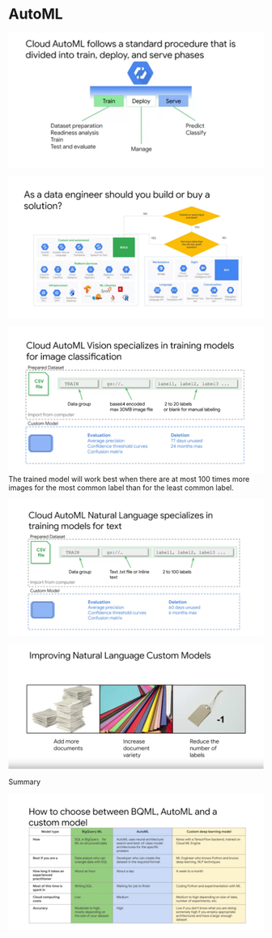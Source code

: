 # AutoML


![alt text](./imgs//w2/img7.png "Image")

![alt text](./imgs//w2/img8.png "Image")

![alt text](./imgs//w2/img9.png "Image")
The trained model will work best when there are at most 100 times more images for the most common label than for the least common label.

![alt text](./imgs//w2/img10.png "Image")

![alt text](./imgs//w2/img11.png "Image")

Summary

![alt text](./imgs//w2/img12.png "Image")